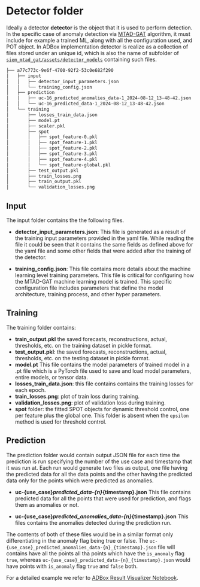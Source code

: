 # Detector folder

Ideally a detector **detector** is the object that it is used to perform detection. In the specific case of anomaly detection via [MTAD-GAT](./mtad_gat.md) algorithm, it must include for example a trained ML, along with all the configuration used, and POT object. 
In ADBox implementation detector is realize as a collection of files stored under an unique id, which is also the name of subfolder of [`siem_mtad_gat/assets/detector_models`](./../../siem_mtad_gat/assets/detector_models/) containing such files.


```sh
├── a77c773c-9e6f-4700-92f2-53c0e682f290
│   ├── input
│   │   ├── detector_input_parameters.json
│   │   └── training_config.json
│   ├── prediction
│   │   ├── uc-16_predicted_anomalies_data-1_2024-08-12_13-48-42.json
│   │   └── uc-16_predicted_data-1_2024-08-12_13-48-42.json
│   └── training
│       ├── losses_train_data.json
│       ├── model.pt
│       ├── scaler.pkl
│       ├── spot
│       │   ├── spot_feature-0.pkl
│       │   ├── spot_feature-1.pkl
│       │   ├── spot_feature-2.pkl
│       │   ├── spot_feature-3.pkl
│       │   ├── spot_feature-4.pkl
│       │   └── spot_feature-global.pkl
│       ├── test_output.pkl
│       ├── train_losses.png
│       ├── train_output.pkl
│       └── validation_losses.png
```

## Input

The input folder contains the the following files. 

- **detector_input_parameters.json**: 
This file is generated as a result of the training input parameters provided in the yaml file.  While reading the file it could be seen that it contains the same fields as defined above for the yaml file and some other fields that were added after the training of the detector. 

- **training_config.json**: 
This file contains more details about the machine learning level training parameters. 
This file is critical for configuring how the MTAD-GAT machine learning model is trained. This specific configuration file includes parameters that define the model architecture, training process, and other hyper parameters. 

## Training

The training folder contains:
- **train_output.pkl** the saved forecasts, reconstructions, actual, thresholds, etc. on the training dataset in pickle format. 
- **test_output.pkl**:  the saved forecasts, reconstructions, actual, thresholds, etc. on the testing dataset in pickle format. 
- **model.pt**
This file contains the model parameters of trained model in a .pt file which is a PyTorch file used to save and load model parameters, entire models, or tensor data. 
- **losses_train_data.json**: this file contains contains the training losses for each epoch. 
- **train_losses.png**: plot of train loss during training. 
- **validation_losses.png**: plot of validation loss during training. 
- **spot** folder: the fitted SPOT objects for dynamic threshold control, one per feature plus the global one. This folder is absent when the `epsilon` method is used for threshold control.

## Prediction  

The prediction folder would contain  output JSON file for each time the prediction is run specifying the number of the use case and timestamp that it was run at. Each run would generate two files as output, one file having the predicted data for all the data points and the other having the predicted data only for the points which were predicted as anomalies. 

- **uc-{use_case}_predicted_data-{n}_{timestamp}.json** 
This file contains predicted data for all the points that were used for prediction, and flags them as anomalies or not. 

- **uc-{use_case}_predicted_anomalies_data-{n}_{timestamp}.json**
This files contains the anomalies detected during the prediction run. 

The contents of both of these files would be in a similar format only differentiating in the anomaly flag being true or false. The `uc-{use_case}_predicted_anomalies_data-{n}_{timestamp}.json` file will contains have all the points all tha points which have the `is_anomaly` flag `true`, whereas `uc-{use_case}_predicted_data-{n}_{timestamp}.json` would have points with `is_anomaly` flag `true` and `false` both. 

For a detailed example we refer to [ADBox Result Visualizer Notebook](./../../siem_mtad_gat/frontend/viznotebook/result_visualizer_uc_6.ipynb).